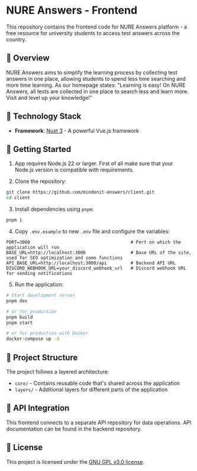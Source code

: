 # NURE Answers - Frontend

This repository contains the frontend code for NURE Answers platform - a free resource for university students to access test answers across the country.

## 🌟 Overview

NURE Answers aims to simplify the learning process by collecting test answers in one place, allowing students to spend less time searching and more time learning. As our homepage states: "Learning is easy! On NURE Answers, all tests are collected in one place to search less and learn more. Visit and level up your knowledge!"

## 🚀 Technology Stack

- **Framework**: [Nuxt 3](https://nuxt.com/) - A powerful Vue.js framework

## 🔰 Getting Started

1. App requires Node.js 22 or larger. First of all make sure that your Node.js version is compatible with requirements.

2. Clone the repository:
```bash
git clone https://github.com/mindenit-answers/client.git
cd client
```

3. Install dependencies using `pnpm`:
```bash
pnpm i
```

4. Copy `.env.example` to new `.env` file and configure the variables:
```
PORT=3000                                      # Port on which the application will run
BASE_URL=http://localhost:3000                 # Base URL of the site, used for SEO optimization and some functions
API_BASE_URL=http://localhost:3000/api         # Backend API URL
DISCORD_WEBHOOK_URL=your_discord_webhook_url   # Discord webhook URL for sending notifications
```

5. Run the application:
```bash
# Start development server
pnpm dev

# or for production
pnpm build
pnpm start

# or for production with Docker
docker-compose up -d
```

## 📁 Project Structure

The project follows a layered architecture:

- `core/` - Contains reusable code that's shared across the application
- `layers/` - Additional layers for different parts of the application

## 🔌 API Integration

This frontend connects to a separate API repository for data operations. API documentation can be found in the backend repository.

## 📜 License

This project is licensed under the [GNU GPL v3.0 license](https://github.com/mindenit-answers/client/blob/main/LICENSE).
